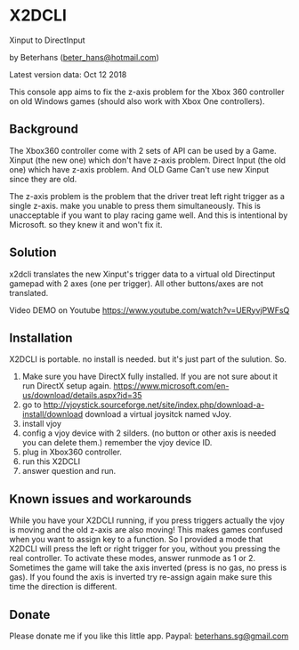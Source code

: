 # X2DCLI

Xinput to DirectInput

by Beterhans (beter_hans@hotmail.com)

Latest version data: Oct 12 2018

This console app aims to fix the z-axis problem for the Xbox 360 controller on old Windows games (should also work with Xbox One controllers).

## Background
The Xbox360 controller come with 2 sets of API can be used by a Game.
Xinput (the new one) which don't have z-axis problem.
Direct Input (the old one) which have z-axis problem.
And OLD Game Can't use new Xinput since they are old.

The z-axis problem is the problem that the driver treat left right trigger as a single z-axis. make you unable to press them simultaneously.
This is unacceptable if you want to play racing game well.
And this is intentional by Microsoft. so they knew it and won't fix it.

## Solution
x2dcli translates the new Xinput's trigger data to a virtual old Directinput gamepad with 2 axes (one per trigger). All other buttons/axes are not translated.

Video DEMO on Youtube
https://www.youtube.com/watch?v=UERyvjPWFsQ

## Installation
X2DCLI is portable. no install is needed. but it's just part of the sulution.
So.
1. Make sure you have DirectX fully installed. If you are not sure about it run DirectX setup again. https://www.microsoft.com/en-us/download/details.aspx?id=35
2. go to http://vjoystick.sourceforge.net/site/index.php/download-a-install/download download a virtual joysitck named vJoy.
3. install vjoy
4. config a vjoy device with 2 silders. (no button or other axis is needed you can delete them.) remember the vjoy device ID.
5. plug in Xbox360 controller.
6. run this X2DCLI
7. answer question and run.

## Known issues and workarounds
While you have your X2DCLI running, if you press triggers actually the vjoy is moving and the old z-axis are also moving!
This makes games confused when you want to assign key to a function.
So I provided a mode that X2DCLI will press the left or right trigger for you, without you pressing the real controller.
To activate these modes, answer runmode as 1 or 2.
Sometimes the game will take the axis inverted (press is no gas, no press is gas). If you found the axis is inverted try re-assign again make sure this time the direction is different.


## Donate
Please donate me if you like this little app.
Paypal: beterhans.sg@gmail.com
